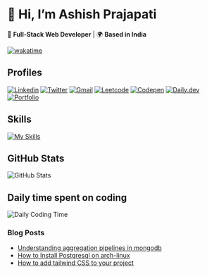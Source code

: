# 👋 Hi, I’m Ashish Prajapati

🚀 **Full-Stack Web Developer** | 🌍 **Based in India**

[![wakatime](https://wakatime.com/badge/user/018d7861-65e4-43a2-9694-be710f9a2011.svg)](https://wakatime.com/@018d7861-65e4-43a2-9694-be710f9a2011)


## Profiles

[![Linkedin](https://skillicons.dev/icons?i=linkedin)](https://www.linkedin.com/in/codingashish/)  [![Twitter](https://skillicons.dev/icons?i=twitter)](https://x.com/codingashish)  [![Gmail](https://skillicons.dev/icons?i=gmail)](mailto:atankmember@gmail.com)  [![Leetcode](https://go-skill-icons.vercel.app/api/icons?i=leetcode)](https://leetcode.com/u/ashCode98/)  [![Codepen](https://go-skill-icons.vercel.app/api/icons?i=codepen)](https://codepen.io/ashCode98)  [![Daily.dev](https://go-skill-icons.vercel.app/api/icons?i=dailydev)](https://app.daily.dev/codingashish_dev)[![Portfolio](https://img.shields.io/badge/-Portfolio-000?style=for-the-badge&logo=vercel&logoColor=white)](https://www.mine-of-resources.tech/)

## Skills

[![My Skills](https://skillicons.dev/icons?i=c,cpp,html,css,nodejs,express,java,js,linux,mongodb,mysql,git,github,figma,md,obsidian,postman,ubuntu,vscode&perline=11)](https://github.com/ashCode98)

## GitHub Stats

![GitHub Stats](https://github-readme-stats.vercel.app/api?username=codingashishdev&show_icons=true&hide_border=true&title_color=94b4a4&icon_color=FFFFFF&text_color=FFFFFF&bg_color=000000&count_private=true&include_all_commits=true)

## Daily time spent on coding

![Daily Coding Time](https://wakatime.com/share/@codingashishdev/1533bd23-a89c-45e0-9771-346c3932c411.svg)

### **Blog Posts**
- [Understanding aggregation pipelines in mongodb](https://codingashish.hashnode.dev/understanding-aggregation-pipelines-in-mongodb)
- [How to Install Postgresql on arch-linux ](https://codingashish.hashnode.dev/step-by-step-guide-to-installing-postgresql-on-arch-linux)
- [How to add tailwind CSS to your project](https://codingashish.hashnode.dev/5-ways-to-add-tailwind-css-to-your-project)
